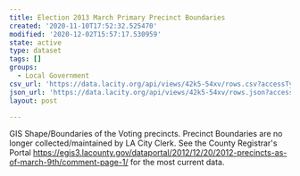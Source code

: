 ```yaml
---
title: Election 2013 March Primary Precinct Boundaries
created: '2020-11-10T17:52:32.525470'
modified: '2020-12-02T15:57:17.530959'
state: active
type: dataset
tags: []
groups:
  - Local Government
csv_url: 'https://data.lacity.org/api/views/42k5-54xv/rows.csv?accessType=DOWNLOAD'
json_url: 'https://data.lacity.org/api/views/42k5-54xv/rows.json?accessType=DOWNLOAD'
layout: post

---
```

GIS Shape/Boundaries of the Voting precincts. Precinct Boundaries are no longer collected/maintained by LA City Clerk. See the County Registrar's Portal https://egis3.lacounty.gov/dataportal/2012/12/20/2012-precincts-as-of-march-9th/comment-page-1/ for the most current data.
